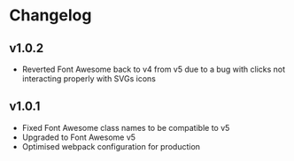 # Changelog

## v1.0.2
- Reverted Font Awesome back to v4 from v5 due to a bug with clicks not interacting properly with SVGs icons

## v1.0.1
- Fixed Font Awesome class names to be compatible to v5
- Upgraded to Font Awesome v5
- Optimised webpack configuration for production